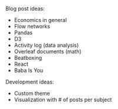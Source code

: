 Blog post ideas:
* Economics in general
* Flow networks
* Pandas
* D3
* Activity log (data analysis)
* Overleaf documents (math)
* Beatboxing
* React
* Baba Is You

Development ideas:
* Custom theme
* Visualization with # of posts per subject
